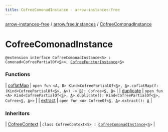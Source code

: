 ```yaml
---
title: CofreeComonadInstance - arrow-instances-free
---
```


[arrow-instances-free](../../index.html) / [arrow.free.instances](../index.html) / [CofreeComonadInstance](./index.html)

# CofreeComonadInstance

`@extension interface CofreeComonadInstance<S> : Comonad<CofreePartialOf<`[`S`](index.html#S)`>>, `[`CofreeFunctorInstance`](../-cofree-functor-instance/index.html)`<`[`S`](index.html#S)`>`

### Functions

| [coflatMap](coflat-map.html) | `open fun <A, B> Kind<CofreePartialOf<`[`S`](index.html#S)`>, `[`A`](coflat-map.html#A)`>.coflatMap(f: (Kind<CofreePartialOf<`[`S`](index.html#S)`>, `[`A`](coflat-map.html#A)`>) -> `[`B`](coflat-map.html#B)`): Cofree<`[`S`](index.html#S)`, `[`B`](coflat-map.html#B)`>` |
| [duplicate](duplicate.html) | `open fun <A> Kind<CofreePartialOf<`[`S`](index.html#S)`>, `[`A`](duplicate.html#A)`>.duplicate(): Kind<CofreePartialOf<`[`S`](index.html#S)`>, Cofree<`[`S`](index.html#S)`, `[`A`](duplicate.html#A)`>>` |
| [extract](extract.html) | `open fun <A> CofreeOf<`[`S`](index.html#S)`, `[`A`](extract.html#A)`>.extract(): `[`A`](extract.html#A) |

### Inheritors

| [CofreeContext](../-cofree-context/index.html) | `class CofreeContext<S> : `[`CofreeComonadInstance`](./index.html)`<`[`S`](../-cofree-context/index.html#S)`>` |

